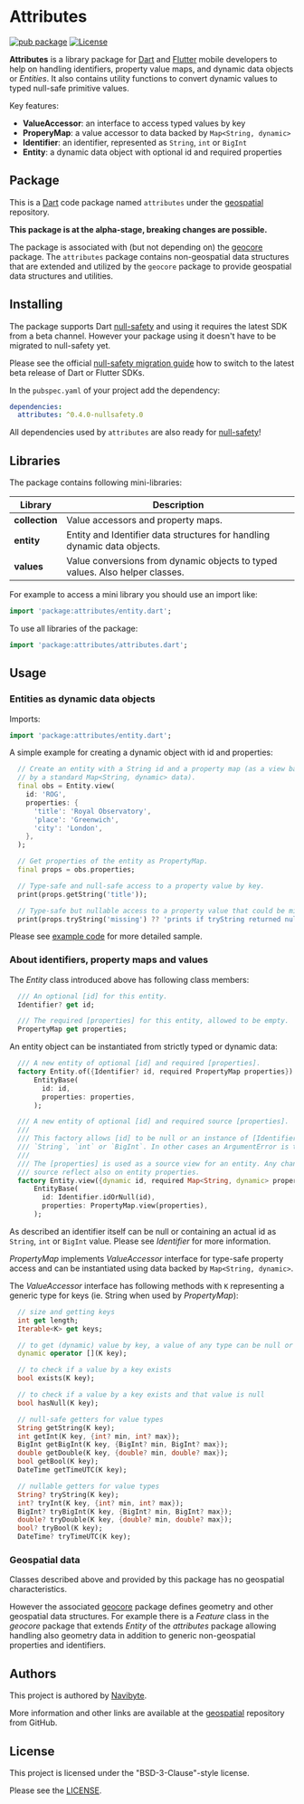 # Attributes

[![pub package](https://img.shields.io/pub/v/attributes.svg)](https://pub.dev/packages/attributes) [![License](https://img.shields.io/badge/License-BSD%203--Clause-blue.svg)](https://opensource.org/licenses/BSD-3-Clause)

**Attributes** is a library package for [Dart](https://dart.dev/) and 
[Flutter](https://flutter.dev/) mobile developers to help on handling
identifiers, property value maps, and dynamic data objects or *Entities*. It
also contains utility functions to convert dynamic values to typed null-safe
primitive values. 

Key features:
* **ValueAccessor**: an interface to access typed values by key
* **ProperyMap**: a value accessor to data backed by `Map<String, dynamic>`
* **Identifier**: an identifier, represented as `String`, `int` or `BigInt`
* **Entity**: a dynamic data object with optional id and required properties

## Package

This is a [Dart](https://dart.dev/) code package named `attributes` under the 
[geospatial](https://github.com/navibyte/geospatial) repository. 

**This package is at the alpha-stage, breaking changes are possible.** 

The package is associated with (but not depending on) the
[geocore](https://pub.dev/packages/geocore) package. The `attributes` package 
contains non-geospatial data structures that are extended and utilized by the 
`geocore` package to provide geospatial data structures and utilities. 

## Installing

The package supports Dart [null-safety](https://dart.dev/null-safety) and 
using it requires the latest SDK from a beta channel. However your package using
it doesn't have to be migrated to null-safety yet.    

Please see the official 
[null-safety migration guide](https://dart.dev/null-safety/migration-guide)
how to switch to the latest beta release of Dart or Flutter SDKs.

In the `pubspec.yaml` of your project add the dependency:

```yaml
dependencies:
  attributes: ^0.4.0-nullsafety.0
```

All dependencies used by `attributes` are also ready for 
[null-safety](https://dart.dev/null-safety)!

## Libraries

The package contains following mini-libraries:

Library              | Description 
-------------------- | -----------
**collection**       | Value accessors and property maps.
**entity**           | Entity and Identifier data structures for handling dynamic data objects.
**values**           | Value conversions from dynamic objects to typed values. Also helper classes.

For example to access a mini library you should use an import like:

```dart
import 'package:attributes/entity.dart';
```

To use all libraries of the package:

```dart
import 'package:attributes/attributes.dart';
```

## Usage

### Entities as dynamic data objects

Imports:

```dart
import 'package:attributes/entity.dart';
```

A simple example for creating a dynamic object with id and properties:
```dart
  // Create an entity with a String id and a property map (as a view backed
  // by a standard Map<String, dynamic> data).
  final obs = Entity.view(
    id: 'ROG',
    properties: {
      'title': 'Royal Observatory',
      'place': 'Greenwich',
      'city': 'London',
    },
  );

  // Get properties of the entity as PropertyMap.
  final props = obs.properties;

  // Type-safe and null-safe access to a property value by key.
  print(props.getString('title'));

  // Type-safe but nullable access to a property value that could be missing.
  print(props.tryString('missing') ?? 'prints if tryString returned null');
```

Please see [example code](example/atttributes_example.dart) for more detailed
sample.

### About identifiers, property maps and values

The *Entity* class introduced above has following class members: 
```dart
  /// An optional [id] for this entity.
  Identifier? get id;

  /// The required [properties] for this entity, allowed to be empty.
  PropertyMap get properties;
```

An entity object can be instantiated from strictly typed or dynamic data:
```dart
  /// A new entity of optional [id] and required [properties].
  factory Entity.of({Identifier? id, required PropertyMap properties}) =>
      EntityBase(
        id: id,
        properties: properties,
      );

  /// A new entity of optional [id] and required source [properties].
  ///
  /// This factory allows [id] to be null or an instance of [Identifier],
  /// `String`, `int` or `BigInt`. In other cases an ArgumentError is thrown.
  ///
  /// The [properties] is used as a source view for an entity. Any changes on 
  /// source reflect also on entity properties.
  factory Entity.view({dynamic id, required Map<String, dynamic> properties}) =>
      EntityBase(
        id: Identifier.idOrNull(id),
        properties: PropertyMap.view(properties),
      );
```

As described an identifier itself can be null or containing an actual id as 
`String`, `int` or `BigInt` value. Please see *Identifier* for more information.

*PropertyMap* implements *ValueAccessor* interface for type-safe property access
and can be instantiated using data backed by `Map<String, dynamic>`.

The *ValueAccessor* interface has following methods with `K` representing
a generic type for keys (ie. String when used by *PropertyMap*):

```dart
  // size and getting keys
  int get length;
  Iterable<K> get keys;

  // to get (dynamic) value by key, a value of any type can be null or non-null
  dynamic operator [](K key);

  // to check if a value by a key exists 
  bool exists(K key);

  // to check if a value by a key exists and that value is null
  bool hasNull(K key);

  // null-safe getters for value types
  String getString(K key);
  int getInt(K key, {int? min, int? max});
  BigInt getBigInt(K key, {BigInt? min, BigInt? max});
  double getDouble(K key, {double? min, double? max});
  bool getBool(K key);
  DateTime getTimeUTC(K key);

  // nullable getters for value types
  String? tryString(K key);
  int? tryInt(K key, {int? min, int? max});
  BigInt? tryBigInt(K key, {BigInt? min, BigInt? max});
  double? tryDouble(K key, {double? min, double? max});
  bool? tryBool(K key);
  DateTime? tryTimeUTC(K key);
```

### Geospatial data

Classes described above and provided by this package has no geospatial 
characteristics. 

However the associated [geocore](https://pub.dev/packages/geocore) package 
defines geometry and other geospatial data structures. For example there is a 
*Feature* class in the *geocore* package that extends *Entity* of the
*attributes* package allowing handling also geometry data in addition to generic
non-geospatial properties and identifiers.

## Authors

This project is authored by [Navibyte](https://navibyte.com).

More information and other links are available at the
[geospatial](https://github.com/navibyte/geospatial) repository from GitHub. 

## License

This project is licensed under the "BSD-3-Clause"-style license.

Please see the 
[LICENSE](https://github.com/navibyte/geospatial/blob/main/LICENSE).




